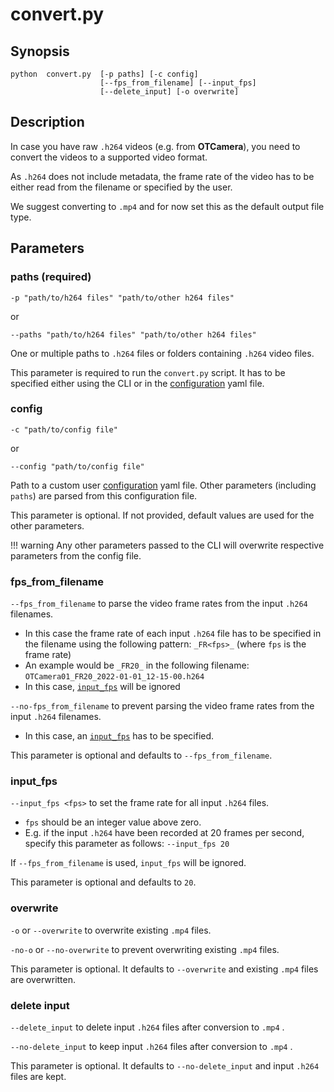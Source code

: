# convert.py

## Synopsis

```text
python  convert.py  [-p paths] [-c config]
                    [--fps_from_filename] [--input_fps]
                    [--delete_input] [-o overwrite]
```

## Description

In case you have raw `.h264` videos (e.g. from **OTCamera**), you need to convert
the videos to a supported video format.

As `.h264` does not include metadata, the frame rate of the video has to be
either read from the filename or specified by the user.

We suggest converting to `.mp4` and for now set this as the default output file type.

## Parameters

### paths (required)

`-p "path/to/h264 files" "path/to/other h264 files"`

or

`--paths "path/to/h264 files" "path/to/other h264 files"`

One or multiple paths to `.h264` files or folders containing `.h264` video files.

This parameter is required to run the `convert.py` script.
It has to be specified either using the CLI or in the
[configuration](../configuration/) yaml file.

### config

`-c "path/to/config file"`

or

`--config "path/to/config file"`

Path to a custom user [configuration](../configuration/) yaml file.
Other parameters (including `paths`) are parsed from this configuration file.

This parameter is optional.
If not provided, default values are used for the other parameters.

!!! warning
    Any other parameters passed to the CLI will overwrite respective parameters from
    the config file.

### fps_from_filename

`--fps_from_filename` to parse the video frame rates from the input `.h264` filenames.

- In this case the frame rate of each input `.h264` file has to be specified in
the filename using the following pattern: `_FR<fps>_` (where `fps` is the frame rate)
- An example would be `_FR20_` in the following filename:
    `OTCamera01_FR20_2022-01-01_12-15-00.h264`
- In this case, [`input_fps`](#input_fps) will be ignored

`--no-fps_from_filename` to prevent parsing the video frame rates from the
input `.h264` filenames.

- In this case, an [`input_fps`](#input_fps) has to be specified.

This parameter is optional and defaults to `--fps_from_filename`.

### input_fps

`--input_fps <fps>` to set the frame rate for all input `.h264` files.

- `fps` should be an integer value above zero.
- E.g. if the input `.h264` have been recorded at 20 frames per second, specify this
parameter as follows:
`--input_fps 20`

If `--fps_from_filename` is used, `input_fps` will be ignored.

This parameter is optional and defaults to `20`.

### overwrite

`-o` or `--overwrite` to overwrite existing `.mp4` files.

`-no-o` or `--no-overwrite` to prevent overwriting existing `.mp4` files.

This parameter is optional.
It defaults to `--overwrite` and existing `.mp4` files are overwritten.

### delete input

`--delete_input` to delete input `.h264` files after conversion to `.mp4` .

`--no-delete_input` to keep input `.h264` files after conversion to `.mp4` .

This parameter is optional.
It defaults to `--no-delete_input` and input `.h264` files are kept.
